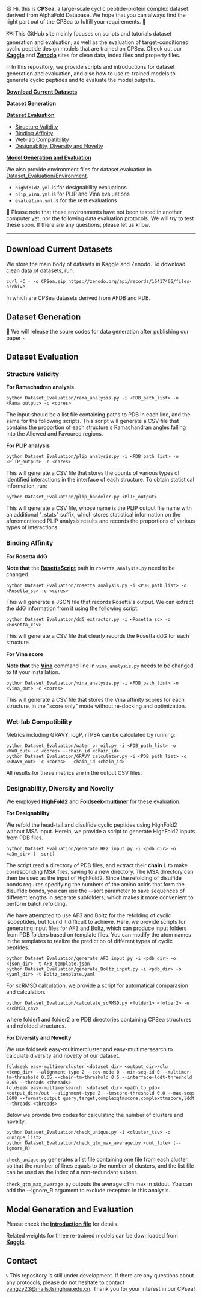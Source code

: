 😄 Hi, this is **CPSea**, a large-scale cyclic peptide-protein complex dataset derived from AlphaFold Database. We hope that you can always find the right part out of the CPSea to fulfill your requirements. 🌊

🗺️ This GitHub site mainly focuses on scripts and tutorials dataset generation and evaluation, as well as the evaluation of target-conditioned cyclic peptide design models that are trained on CPSea. Check out our [**Kaggle**](https://www.kaggle.com/datasets/ziyiyang180104/cpsea) and [**Zenodo**](https://zenodo.org/records/16417466) sites for clean data, index files and property files.

💡 In this repository, we provide scripts and introductions for dataset generation and evaluation, and also how to use re-trained models to generate cyclic peptides and to evaluate the model outputs.

[**Download Current Datasets**](#download-current-datasets)

[**Dataset Generation**](#dataset-generation)

[**Dataset Evaluation**](#dataset-evaluation)

* [Structure Validity](#structure-validity)
* [Binding Affinity](#binding-affinity)
* [Wet-lab Compatibility](#wet-lab-compatibility)
* [Designability, Diversity and Novelty](#designability-diversity-and-novelty)

[**Model Generation and Evaluation**](#model-generation-and-evaluation)

We also provide environment files for dataset evaluation in [Dataset_Evaluation/Environment](Dataset_Evaluation/Environment).

* `highfold2.yml` is for designability evaluations
* `plip_vina.yml` is for PLIP and Vina evaluations
* `evaluation.yml` is for the rest evaluations

🚧 Please note that these environments have not been tested in another computer yet, nor the following data evaluation protocols. We will try to test these soon. If there are any questions, please let us know.

---

## Download Current Datasets

We store the main body of datasets in Kaggle and Zenodo. To download clean data of datasets, run:

```
curl -C - -o CPSea.zip https://zenodo.org/api/records/16417466/files-archive
```

In which are CPSea datasets derived from AFDB and PDB.


## Dataset Generation

🚧 We will release the soure codes for data generation after publishing our paper ~

## Dataset Evaluation

### Structure Validity

**For Ramachadran analysis**

```
python Dataset_Evaluation/rama_analysis.py -i <PDB_path_list> -o <Rama_output> -c <cores>
```

The input should be a list file containing paths to PDB in each line, and the same for the following scripts. This script will generate a CSV file that contains the proportion of each structure's Ramachandran angles falling into the Allowed and Favoured regions.

**For PLIP analysis**

```
python Dataset_Evaluation/plip_analysis.py -i <PDB_path_list> -o <PlIP_output> -c <cores>
```

This will generate a CSV file that stores the counts of various types of identified interactions in the interface of each structure. To obtain statistical information, run:

```
python Dataset_Evaluation/plip_handeler.py <PlIP_output>
```

This will generate a CSV file, whose name is the PLIP output file name with an additional "_stats" suffix, which stores statistical information on the aforementioned PLIP analysis results and records the proportions of various types of interactions.

### Binding Affinity

**For Rosetta ddG**

**Note that** the [**RosettaScript**](https://rosettacommons.org) path in `rosetta_analysis.py` need to be changed.

```
python Dataset_Evaluation/rosetta_analysis.py -i <PDB_path_list> -o <Rosetta_sc> -c <cores>
```

This will generate a JSON file that records Rosetta's output. We can extract the ddG information from it using the following script:

```
python Dataset_Evaluation/ddG_extractor.py -i <Rosetta_sc> -o <Rosetta_csv>
```

This will generate a CSV file that clearly records the Rosetta ddG for each structure.

**For Vina score**

**Note that** the [**Vina**](https://vina.scripps.edu) command line in `vina_analysis.py` needs to be changed to fit your installation.

```
python Dataset_Evaluation/vina_analysis.py -i <PDB_path_list> -o <Vina_out> -c <cores>
```

This will generate a CSV file that stores the Vina affinity scores for each structure, in the "score only" mode without re-docking and optimization.

### Wet-lab Compatibility

Metrics including GRAVY, logP, rTPSA can be calculated by running:

```
python Dataset_Evaluation/water_or_oil.py -i <PDB_path_list> -o <WoO_out> -c <cores> --chain_id <chain_id>
python Dataset_Evaluation/GRAVY_calculator.py -i <PDB_path_list> -o <GRAVY_out> -c <cores> --chain_id <chain_id>
```

All results for these metrics are in the output CSV files.

### Designability, Diversity and Novelty

We employed [**HighFold2**](https://github.com/hongliangduan/HighFold2) and [**Foldseek-multimer**](https://github.com/steineggerlab/foldseek) for these evaluation. 

**For Designability**

We refold the head-tail and disulfide cyclic peptides using HighFold2 without MSA input. Herein, we provide a script to generate HighFold2 inputs from PDB files.

```
python Dataset_Evaluation/generate_HF2_input.py -i <pdb_dir> -o <a3m_dir> (--sort)
```

The script read a directory of PDB files, and extract their **chain L** to make corresponding MSA files, saving to a new directory. The MSA directory can then be used as the input of HighFold2. Since the refolding of disulfide bonds requires specifying the numbers of the amino acids that form the disulfide bonds, you can use the --sort parameter to save sequences of different lengths in separate subfolders, which makes it more convenient to perform batch refolding.

We have attempted to use AF3 and Boltz for the refolding of cyclic isopeptides, but found it difficult to achieve. Here, we provide scripts for generating input files for AF3 and Boltz, which can produce input folders from PDB folders based on template files. You can modify the atom names in the templates to realize the prediction of different types of cyclic peptides.

```
python Dataset_Evaluation/generate_AF3_input.py -i <pdb_dir> -o <json_dir> -t AF3_template.json
python Dataset_Evaluation/generate_Boltz_input.py -i <pdb_dir> -o <yaml_dir> -t Boltz_template.yaml
```

For scRMSD calculation, we provide a script for automatical comparasion and calculation.

```
python Dataset_Evaluation/calculate_scRMSD.py <folder1> <folder2> -o <scRMSD_csv>
```

where folder1 and folder2 are PDB directories containing CPSea structures and refolded structures.

**For Diversity and Novelty**

We use foldseek easy-multimercluster and easy-multimersearch to calculate diversity and novelty of our dataset.

```
foldseek easy-multimercluster <dataset_dir> <output_dir>/clu <temp_dir> --alignment-type 2 --cov-mode 0 --min-seq-id 0 --multimer-tm-threshold 0.65 --chain-tm-threshold 0.5 --interface-lddt-threshold 0.65 --threads <threads>
foldseek easy-multimersearch  <dataset_dir> <path_to_pdb> <output_dir>/out --alignment-type 2 --tmscore-threshold 0.0 --max-seqs 1000 --format-output query,target,complexqtmscore,complexttmscore,lddt --threads <threads>
```

Below we provide two codes for calculating the number of clusters and novelty.

```
python Dataset_Evaluation/check_unique.py -i <cluster_tsv> -o <unique_list> 
python Dataset_Evaluation/check_qtm_max_average.py <out_file> (--ignore_R)
```

`check_unique.py` generates a list file containing one file from each cluster, so that the number of lines equals to the number of clusters, and the list file can be used as the index of a non-redundant subset.

`check_qtm_max_average.py` outputs the average qTm max in stdout. You can add the --ignore_R argument to exclude receptors in this analysis.

## Model Generation and Evaluation

Please check the [**introduction file**](Model_Generation_and_Evaluation/README.md) for details.

Related weights for three re-trained models can be downloaded from [**Kaggle**](https://www.kaggle.com/datasets/ziyiyang180104/cpsea).

## Contact

📞 This repository is still under development. If there are any questions about any protocols, please do not hesitate to contact yangzy23@mails.tsinghua.edu.cn. Thank you for your interest in our CPsea!


